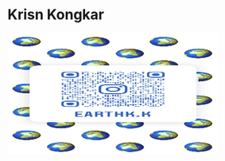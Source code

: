 <html>
    <body>
            <h1>Krisn Kongkar</h1>
                    <img src="IMG_3141.jpg" style=" width: 420px; height: 240px; 
                            border:solid 2px white;">          
    </body> 
           
</html>
